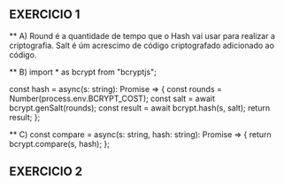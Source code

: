 ## EXERCICIO 1 ##

** A) Round é a quantidade de tempo que o Hash vai usar para realizar a criptografia. Salt é úm acrescimo de código criptografado adicionado ao código.

** B) 
import * as bcrypt from "bcryptjs";

const hash = async(s: string): Promise<string> => {
    const rounds = Number(process.env.BCRYPT_COST);
    const salt = await bcrypt.genSalt(rounds);
    const result = await bcrypt.hash(s, salt);
    return result;
};

** C)
    const compare = async(s: string, hash: string): Promise<boolean> => {
    return bcrypt.compare(s, hash);
};

## EXERCICIO 2 ##


